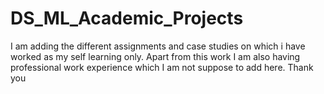 # DS_ML_Academic_Projects

I am adding the different assignments and case studies on which i have worked as my self learning only. Apart from this work I am also having professional work experience which I am not suppose to add here. 
Thank you 
